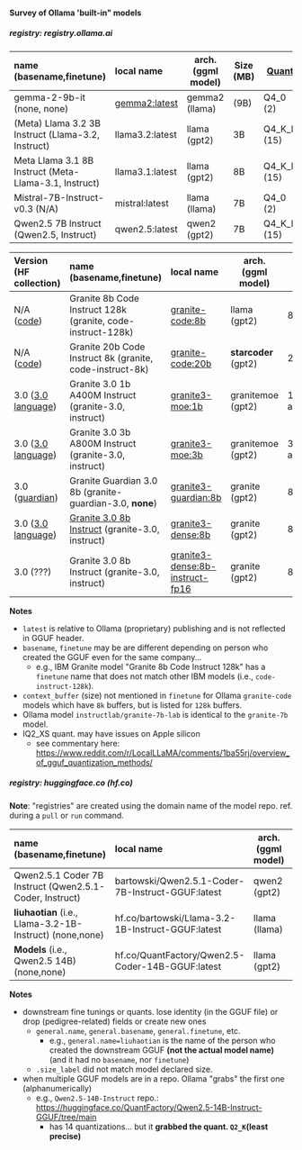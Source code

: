 #### Survey of Ollama 'built-in" models

##### registry: registry.ollama.ai

| name (basename,finetune) | local name | arch. (ggml model) | Size (MB) | [Quant.](https://github.com/ggerganov/llama.cpp/blob/master/include/llama.h) | Ctx. (embed) Len. |
|:--|:--|---|---|---|---|
| gemma-2-9b-it (none, none) | [gemma2:latest](https://ollama.com/library/gemma2) | gemma2 (llama) | (9B) | Q4_0 (2) | 8192 (3584) |
| (Meta) Llama 3.2 3B Instruct (Llama-3.2, Instruct) | llama3.2:latest | llama (gpt2) | 3B | Q4_K_M (15) | 131072 (3072) |
| Meta Llama 3.1 8B Instruct (Meta-Llama-3.1, Instruct) | llama3.1:latest | llama (gpt2) | 8B | Q4_K_M (15) | 131072 (4096) |
| Mistral-7B-Instruct-v0.3 (N/A) | mistral:latest | llama (llama) | 7B | Q4_0 (2) | 32768 (4096) |
| Qwen2.5 7B Instruct (Qwen2.5, Instruct) | qwen2.5:latest | qwen2 (gpt2) | 7B | Q4_K_M (15) | 32768 (3584) |

| Version (HF collection) | name (basename,finetune) | local name | arch. (ggml model) | Size (MB) | [Quant.](https://github.com/ggerganov/llama.cpp/blob/master/include/llama.h) | Ctx. (embed) Len. |
| :-- |:--|:--|---|---|---|---|
| N/A ([code](https://huggingface.co/collections/ibm-granite/granite-code-models-6624c5cec322e4c148c8b330)) | Granite 8b Code Instruct 128k (granite, code-instruct-128k) | [granite-code:8b](https://ollama.com/library/granite-code) | llama (gpt2) | 8B | **Q4_0** (2) | **128000** (4096) |
| N/A ([code](https://huggingface.co/collections/ibm-granite/granite-code-models-6624c5cec322e4c148c8b330)) | Granite 20b Code Instruct 8k (granite, code-instruct-8k) | [granite-code:20b](https://ollama.com/library/granite-code) | **starcoder** (gpt2) | 20B | **Q4_0** (2) | 8192 (6144) |
| 3.0 ([3.0 language](https://huggingface.co/collections/ibm-granite/granite-30-language-models-66fdb59bbb54785c3512114f)) | Granite 3.0 1b A400M Instruct (granite-3.0, instruct) | [granite3-moe:1b](https://ollama.com/library/granite3-moe) | granitemoe (gpt2) | 1B-a400M | Q4_K_M (15) | 4096 (1024) |
| 3.0 ([3.0 language](https://huggingface.co/collections/ibm-granite/granite-30-language-models-66fdb59bbb54785c3512114f))| Granite 3.0 3b A800M Instruct (granite-3.0, instruct) | [granite3-moe:3b](https://ollama.com/library/granite3-moe) | granitemoe (gpt2) | 3B-a800M | Q4_K_M (15) | 4096 (1536) |
| 3.0 ([guardian](https://huggingface.co/collections/ibm-granite/granite-guardian-models-66db06b1202a56cf7b079562))| Granite Guardian 3.0 8b (granite-guardian-3.0, **none**) | [granite3-guardian:8b](https://ollama.com/library/granite3-guardian) | granite (gpt2) | 8B | **Q5_K_M** (17) | 8192 (4096) |
| 3.0 ([3.0 language](https://huggingface.co/collections/ibm-granite/granite-30-language-models-66fdb59bbb54785c3512114f)) | [Granite 3.0 8b Instruct](https://huggingface.co/ibm-granite/granite-3.0-8b-instruct) (granite-3.0, instruct) | [granite3-dense:8b](https://ollama.com/library/granite3-dense:8b) | granite (gpt2) | 8B | Q4_K_M (15) | 4096 (4096) |
| 3.0 (???)| Granite 3.0 8b Instruct (granite-3.0, instruct) | [granite3-dense:8b-instruct-fp16](https://ollama.com/library/granite3-dense) | granite (gpt2) | 8B | **F16** (1) | 4096 (4096) |


**Notes**

- `latest` is relative to Ollama (proprietary) publishing and is not reflected in GGUF header.
- `basename`, `finetune` may be are different depending on person who created the GGUF even for the same company...
    - e.g., IBM Granite model "Granite 8b Code Instruct 128k" has a `finetune` name that does not match other IBM models (i.e., `code-instruct-128k`).
- `context_buffer` (size) not mentioned in `finetune` for Ollama `granite-code` models which have `8k` buffers, but is listed for `128k` buffers.
- Ollama model `instructlab/granite-7b-lab` is identical to the `granite-7b` model.
- IQ2_XS quant. may have issues on Apple silicon
    - see commentary here: https://www.reddit.com/r/LocalLLaMA/comments/1ba55rj/overview_of_gguf_quantization_methods/

##### registry: huggingface.co (hf.co)

**Note**: "registries" are created using the domain name of the model repo. ref. during a `pull` or `run` command.

| name (basename,finetune) | local name | arch. (ggml model) | Size (MB) | Quant. | Ctx. (embed) Len. |
|:--|:--|---|---|---|---|
| Qwen2.5.1 Coder 7B Instruct (Qwen2.5.1-Coder, Instruct) | bartowski/Qwen2.5.1-Coder-7B-Instruct-GGUF:latest | qwen2 (gpt2) | 7B | Q4_K_M (15) | 32768 (3584) |
| **liuhaotian** (i.e., Llama-3.2-1B-Instruct) (none,none) | hf.co/bartowski/Llama-3.2-1B-Instruct-GGUF:latest | llama (llama) | (1B) | Q4_0 (2) | 32768 (4096) |
| **Models** (i.e., Qwen2.5 14B) (none,none) | hf.co/QuantFactory/Qwen2.5-Coder-14B-GGUF:latest | llama (gpt2) | **15B** | **Q2_K** (10) | 32768 (5130) |

**Notes**

- downstream fine tunings or quants. lose identity (in the GGUF file) or drop (pedigree-related) fields or create new ones
    - `general.name`, `general.basename`, `general.finetune`, etc.
        - e.g., `general.name=liuhaotian` is the name of the person who created the downstream GGUF **(not the actual model name)** (and it had no `basename`, nor `finetune`)
    - `.size_label` did not match model declared size.
- when multiple GGUF models are in a repo. Ollama "grabs" the first one (alphanumerically)
    - e.g., `Qwen2.5-14B-Instruct` repo.: https://huggingface.co/QuantFactory/Qwen2.5-14B-Instruct-GGUF/tree/main
        - has 14 quantizations... but it **grabbed the quant. `Q2_K`(least precise)**
